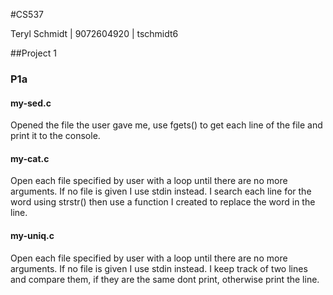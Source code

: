 #CS537

Teryl Schmidt | 9072604920 | tschmidt6 

##Project 1

### P1a

#### my-sed.c
Opened the file the user gave me, use fgets() to get each line of the file and print it to the console.

#### my-cat.c
Open each file specified by user with a loop until there are no more arguments. If no file is given I use stdin instead. I search each line for the word using strstr() then use a function I created to replace the word in the line.

#### my-uniq.c
Open each file specified by user with a loop until there are no more arguments. If no file is given I use stdin instead. I keep track of two lines and compare them, if they are the same dont print, otherwise print the line.


